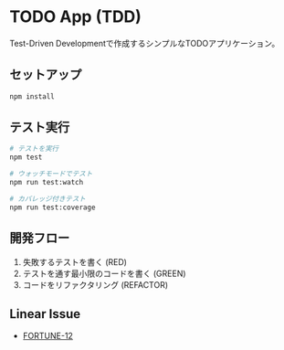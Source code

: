 # TODO App (TDD)

Test-Driven Developmentで作成するシンプルなTODOアプリケーション。

## セットアップ

```bash
npm install
```

## テスト実行

```bash
# テストを実行
npm test

# ウォッチモードでテスト
npm run test:watch

# カバレッジ付きテスト
npm run test:coverage
```

## 開発フロー

1. 失敗するテストを書く (RED)
2. テストを通す最小限のコードを書く (GREEN)
3. コードをリファクタリング (REFACTOR)

## Linear Issue

- [FORTUNE-12](https://linear.app/test0701/issue/FORTUNE-12/)